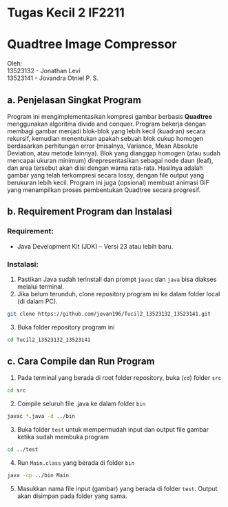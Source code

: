# Tugas Kecil 2 IF2211
# Quadtree Image Compressor

Oleh: <br />
13523132 - Jonathan Levi <br />
13523141 - Jovandra Otniel P. S.

## a. Penjelasan Singkat Program
Program ini mengimplementasikan kompresi gambar berbasis **Quadtree** menggunakan algoritma divide and conquer. Program bekerja dengan membagi gambar menjadi blok-blok yang lebih kecil (kuadran) secara rekursif, kemudian menentukan apakah sebuah blok cukup homogen berdasarkan perhitungan error (misalnya, Variance, Mean Absolute Deviation, atau metode lainnya). Blok yang dianggap homogen (atau sudah mencapai ukuran minimum) direpresentasikan sebagai node daun (leaf), dan area tersebut akan diisi dengan warna rata-rata. Hasilnya adalah gambar yang telah terkompresi secara lossy, dengan file output yang berukuran lebih kecil. Program ini juga (opsional) membuat animasi GIF yang menampilkan proses pembentukan Quadtree secara progresif.

## b. Requirement Program dan Instalasi

### Requirement:
- Java Development Kit (JDK) – Versi 23 atau lebih baru.

### Instalasi:
1. Pastikan Java sudah terinstall dan prompt ```javac``` dan ```java``` bisa diakses melalui terminal.
2. Jika belum terunduh, clone repository program ini ke dalam folder local (di dalam PC).
```bash
git clone https://github.com/jovan196/Tucil2_13523132_13523141.git
```
3. Buka folder repository program ini
```bash
cd Tucil2_13523132_13523141
```

## c. Cara Compile dan Run Program
1. Pada terminal yang berada di root folder repository, buka (```cd```) folder ```src```
```bash
cd src
```
2. Compile seluruh file .java ke dalam folder ```bin```
```bash
javac *.java -d ../bin
```
3. Buka folder ```test``` untuk mempermudah input dan output file gambar ketika sudah membuka program
```bash
cd ../test
```
4. Run ```Main.class``` yang berada di folder ```bin```
```bash
java -cp ../bin Main
```
5. Masukkan nama file input (gambar) yang berada di folder ```test```. Output akan disimpan pada folder yang sama.
